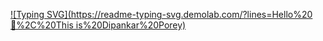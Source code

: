 [![Typing SVG](https://readme-typing-svg.demolab.com/?lines=Hello%20👋%2C%20This is%20Dipankar%20Porey)](https://git.io/typing-svg)

<!--
**DIPANKARPOREY/DIPANKARPOREY** is a ✨ _special_ ✨ repository because its `README.md` (this file) appears on your GitHub profile.

Here are some ideas to get you started:

- 🔭 I’m currently working on ...
- 🌱 I’m currently learning ...
- 👯 I’m looking to collaborate on ...
- 🤔 I’m looking for help with ...
- 💬 Ask me about ...
- 📫 How to reach me: ...
- 😄 Pronouns: ...
- ⚡ Fun fact: ...
-->
